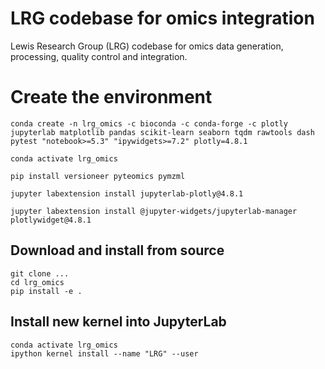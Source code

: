 # LRG codebase for omics integration 

Lewis Research Group (LRG) codebase for omics data generation, processing, quality control and integration. 


# Create the environment

    conda create -n lrg_omics -c bioconda -c conda-forge -c plotly jupyterlab matplotlib pandas scikit-learn seaborn tqdm rawtools dash pytest "notebook>=5.3" "ipywidgets>=7.2" plotly=4.8.1

    conda activate lrg_omics
    
    pip install versioneer pyteomics pymzml
    
    jupyter labextension install jupyterlab-plotly@4.8.1
    
    jupyter labextension install @jupyter-widgets/jupyterlab-manager plotlywidget@4.8.1
    


##  Download and install from source

    git clone ...
    cd lrg_omics
    pip install -e . 


## Install new kernel into JupyterLab

    conda activate lrg_omics
    ipython kernel install --name "LRG" --user

    



